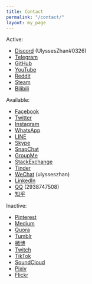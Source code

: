 ```yaml
---
title: Contact
permalink: "/contact/"
layout: my_page
---
```


Active:

* [Discord](https://discordapp.com/users/586808226058862623) (UlyssesZhan#0326)
* [Telegram](https://t.me/UlyssesZhan)
* [GitHub](https://github.com/UlyssesZh)
* [YouTube](https://youtube.com/channel/UCxjWz3Y1M21K555FlAN1oYQ)
* [Reddit](https://reddit.com/u/UlyssesZhan)
* [Steam](https://steamcommunity.com/id/ulysseszhan)
* [Bilibili](https://space.bilibili.com/226047082)

Available:

* [Facebook](https://facebook.com/YouqiuZhan)
* [Twitter](https://twitter.com/UlyssesZhan)
* [Instagram](https://instagram.com/ulysseszhan)
* [WhatsApp](https://wa.me/qr/AWJXLNDNIBM3G1)
* [LINE](https://line.me/ti/p/UORDWHwDyR)
* [Skype](https://join.skype.com/invite/qJ1LIuNb3UQv)
* [SnapChat](https://snapchat.com/add/ulysseszhan)
* [GroupMe](https://groupme.com/contact/106459805/ZE5oVxdV)
* [StackExchange](https://stackexchange.com/users/14182367)
* [Tinder](https://tinder.com/@ulysseszhan)
* [WeChat](https://u.wechat.com/ENVS9zaZ_kYDj7Q2TdwWdyQ) (ulysseszhan)
* [LinkedIn](https://linkedin.com/in/%E6%9C%89%E4%B8%98-%E8%A9%B9-7715a4155)
* [QQ](https://qm.qq.com/cgi-bin/qm/qr?k=-u9lqfGgG0FoZjI-LJoFUtzJzBq2KMfa) (2938747508)
* [知乎](https://zhihu.com/people/ulysseszhan)

Inactive:

* [Pinterest](https://pin.it/E4UiKCE)
* [Medium](https://medium.com/@ulysseszhan)
* [Quora](https://quora.com/profile/Ulysses-Zhan)
* [Tumblr](https://tumblr.com/ulysseszhan)
* [微博](https://weibo.com/u/3207976064)
* [Twitch](https://twitch.tv/ulysseszhan)
* [TikTok](https://tiktok.com/@ulysseszhan)
* [SoundCloud](https://soundcloud.com/ulysseszhan)
* [Pixiv](https://pixiv.net/users/28889180)
* [Flickr](https://flickr.com/photos/UlyssesZhan)
